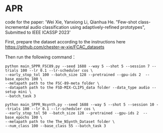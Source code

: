 # APR
code for the paper: 'Wei Xie, Yanxiong Li, Qianhua He. "Few-shot class-incremental audio classification using adaptively-refined prototypes", Submitted to IEEE ICASSP 2023'


First, prepare the dataset according to the instructions here https://github.com/chester-w-xie/FCAC_datasets  

Then run the following command：
```
python main_SPPR_FSC89.py --seed 1688 --way 5 --shot 5 --session 7 --trials 100 --lr 0.1 --lr-scheduler cos \
--early_stop_tol 100 --batch_size 128 --pretrained --gpu-ids 2  --base_epochs 100 \
--metapath path to the FSC-89-meta folder \
--datapath path to the FSD-MIX-CLIPS_data folder --data_type audio --setup mini \
--batch_task 3
```

```
python main_SPPR_Nsynth.py --seed 1688 --way 5 --shot 5 --session 10 --trials 100 --lr 0.1 --lr-scheduler cos \
--early_stop_tol 50 --batch_size 128 --pretrained --gpu-ids 2  --base_epochs 100 \
--metapath path to the The_NSynth_Dataset folder \
--num_class 100 --base_class 55 --batch_task 3
```
